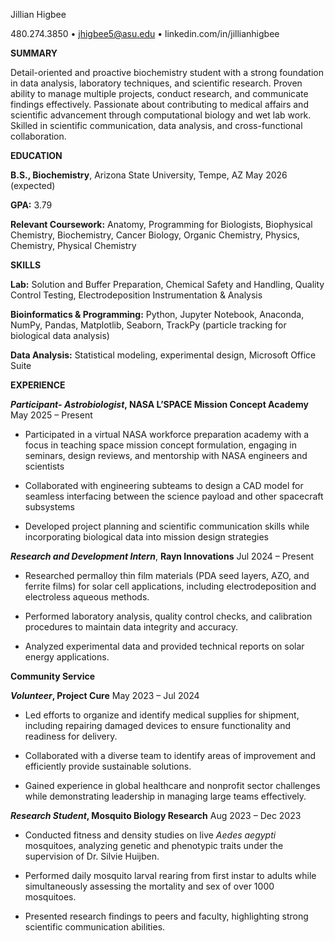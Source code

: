Jillian Higbee

480.274.3850 • <jhigbee5@asu.edu> • linkedin.com/in/jillianhigbee

**SUMMARY**

Detail-oriented and proactive biochemistry student with a strong
foundation in data analysis, laboratory techniques, and scientific
research. Proven ability to manage multiple projects, conduct research,
and communicate findings effectively. Passionate about contributing
to medical affairs and scientific advancement through computational
biology and wet lab work. Skilled in scientific communication, data
analysis, and cross-functional collaboration.

**EDUCATION**

**B.S., Biochemistry**, Arizona State University, Tempe, AZ May 2026
(expected)

**GPA:** 3.79

**Relevant Coursework:** Anatomy, Programming for Biologists,
Biophysical Chemistry, Biochemistry, Cancer Biology, Organic Chemistry,
Physics, Chemistry, Physical Chemistry

**SKILLS**

**Lab:** Solution and Buffer Preparation, Chemical Safety and Handling,
Quality Control Testing, Electrodeposition Instrumentation & Analysis

**Bioinformatics & Programming:** Python, Jupyter Notebook, Anaconda,
NumPy, Pandas, Matplotlib, Seaborn, TrackPy (particle tracking for
biological data analysis)

**Data Analysis:** Statistical modeling, experimental design, Microsoft
Office Suite

**EXPERIENCE**

***Participant- Astrobiologist*, NASA L’SPACE Mission Concept Academy** 
May 2025 – Present

- Participated in a virtual NASA workforce preparation academy with a
  focus in teaching space mission concept formulation, engaging in seminars,
  design reviews, and mentorship with NASA engineers and scientists

- Collaborated with engineering subteams to design a CAD model for seamless
  interfacing between the science payload and other spacecraft subsystems

- Developed project planning and scientific communication skills while
  incorporating biological data into mission design strategies

***Research and Development Intern***, **Rayn Innovations** Jul 2024 –
Present

- Researched permalloy thin film materials (PDA seed layers, AZO, and
  ferrite films) for solar cell applications, including
  electrodeposition and electroless aqueous methods.

- Performed laboratory analysis, quality control checks, and calibration
  procedures to maintain data integrity and accuracy.

- Analyzed experimental data and provided technical reports on solar
  energy applications.

**Community Service**

***Volunteer*, Project Cure** May 2023 – Jul 2024

- Led efforts to organize and identify medical supplies for shipment,
  including repairing damaged devices to ensure functionality and
  readiness for delivery.

- Collaborated with a diverse team to identify areas of improvement and
  efficiently provide sustainable solutions.

- Gained experience in global healthcare and nonprofit sector challenges
  while demonstrating leadership in managing large teams effectively.

***Research Student*, Mosquito Biology Research** Aug 2023 – Dec 2023

- Conducted fitness and density studies on live *Aedes aegypti*
  mosquitoes, analyzing genetic and phenotypic traits under the
  supervision of Dr. Silvie Huijben.

- Performed daily mosquito larval rearing from first instar to adults
  while simultaneously assessing the mortality and sex of over 1000
  mosquitoes.

- Presented research findings to peers and faculty, highlighting strong
  scientific communication abilities.
